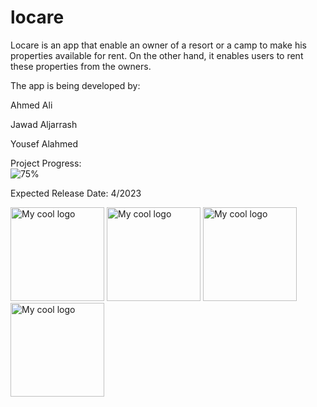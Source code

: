 # locare

Locare is an app that enable an owner of a resort or a camp to make his properties available for rent. On the other hand, it enables users to rent these properties from the owners.

The app is being developed by:

Ahmed Ali

Jawad Aljarrash

Yousef Alahmed


Project Progress:  
  ![75%](https://progress-bar.dev/75)

Expected Release Date:
4/2023


<div>
  <img src="https://i.ibb.co/MkfgBqt/Simulator-Screen-Shot-i-Phone-14-2023-02-16-at-10-25-28.png" alt="My cool logo" style="width: 150px"/>
  <img src="https://i.ibb.co/Mn69MP1/Simulator-Screen-Shot-i-Phone-14-2023-02-16-at-10-25-53.png" alt="My cool logo" style="width: 150px"/>
  <img src="https://i.ibb.co/BszTqy2/Simulator-Screen-Shot-i-Phone-14-2023-02-16-at-10-25-49.png" alt="My cool logo" style="width: 150px"/>
  <img src="https://i.ibb.co/0mr4fxq/Simulator-Screen-Shot-i-Phone-14-2023-02-16-at-10-25-45.png" alt="My cool logo" style="width: 150px"/>
</div>
